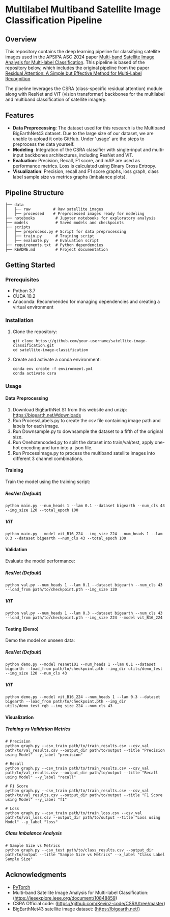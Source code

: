 # Multilabel Multiband Satellite Image Classification Pipeline



## Overview
This repository contains the deep learning pipeline for classifying satellite images used in the APSIPA ASC 2024 paper [Multi-band Satellite Image Analysis for Multi-label Classification](https://ieeexplore.ieee.org/document/10848859). This pipeline is based of the repository below, which includes the original pipeline from the paper [Residual Attention: A Simple but Effective Method for Multi-Label Recognition](https://github.com/Kevinz-code/CSRA)

The pipeline leverages the CSRA (class-specific residual attention) module along with ResNet and ViT (vision transformer) backbones for the multilabel and multiband classification of satellite imagery.

## Features
- **Data Preprocessing**: The dataset used for this research is the Multiband BigEarthNet43 dataset. Due to the large size of our dataset, we are unable to upload it onto GitHub. Under 'usage' are the steps to preprocess the data yourself.
- **Modeling**: Integration of the CSRA classifier with single-input and multi-input backbones architectures, including ResNet and ViT.
- **Evaluation**: Precision, Recall, F1 score, and mAP are used as performance metrics. Loss is calculated using Binary Cross Entropy.
- **Visualization**: Precision, recall and F1 score graphs, loss graph, class label sample size vs metrics graphs (imbalance plots).

## Pipeline Structure
```plaintext
├── data
│   ├── raw          # Raw satellite images
│   ├── processed    # Preprocessed images ready for modeling
├── notebooks         # Jupyter notebooks for exploratory analysis
├── models            # Saved models and checkpoints
├── scripts
│   ├── preprocess.py # Script for data preprocessing
│   ├── train.py      # Training script
│   ├── evaluate.py   # Evaluation script
├── requirements.txt  # Python dependencies
├── README.md         # Project documentation
```

## Getting Started

### Prerequisites
- Python 3.7
- CUDA 10.2
- Anaconda: Recommended for managing dependencies and creating a virtual environment

### Installation
1. Clone the repository:
   ```shell
   git clone https://github.com/your-username/satellite-image-classification.git
   cd satellite-image-classification
   ```
2. Create and activate a conda environment:
   ```shell
   conda env create -f environment.yml
   conda activate csra
   ```

### Usage

#### Data Preprocessing
  1. Download BigEarthNet S1 from this website and unzip: https://bigearth.net/#downloads
  2. Run ProcessLabels.py to create the csv file containing image path and labels for each image.
  3. Run Downsample.py to downsample the dataset to a fifth of the original size.
  4. Run Onehotencoded.py to split the dataset into train/val/test, apply one-hot encoding and turn into a .json file.
  5. Run ProcessImage.py to process the multiband satellite images into different 3 channel combinations.

#### Training
Train the model using the training script:
##### ResNet (Default)
```shell
python main.py --num_heads 1 --lam 0.1 --dataset bigearth --num_cls 43 --img_size 120 --total_epoch 100
```
##### ViT
```shell
python main.py --model vit_B16_224 --img_size 224 --num_heads 1 --lam 0.3 --dataset bigearth --num_cls 43 --total_epoch 100
```

#### Validation
Evaluate the model performance:

##### ResNet (Default)
```shell
python val.py --num_heads 1 --lam 0.1 --dataset bigearth --num_cls 43 --load_from path/to/checkpoint.pth --img_size 120
```

##### ViT
```shell
python val.py --num_heads 1 --lam 0.3 --dataset bigearth --num_cls 43 --load_from path/to/checkpoint.pth --img_size 224 --model vit_B16_224
```
#### Testing (Demo)
Demo the model on unseen data:

##### ResNet (Default)
```shell
python demo.py --model resnet101 --num_heads 1 --lam 0.1 --dataset bigearth --load_from path/to/checkpoint.pth --img_dir utils/demo_test --img_size 120 --num_cls 43
```

##### ViT
```shell
python demo.py --model vit_B16_224 --num_heads 1 --lam 0.3 --dataset bigearth --load_from path/to/checkpoint.pth --img_dir utils/demo_test_rgb --img_size 224 --num_cls 43
```


#### Visualization

##### Training vs Validation Metrics
```shell
# Precision
python graph.py --csv_train path/to/train_results.csv --csv_val path/to/val_results.csv --output_dir path/to/output --title "Precision using Model" --y_label "precision"

# Recall
python graph.py --csv_train path/to/train_results.csv --csv_val path/to/val_results.csv --output_dir path/to/output --title "Recall using Model" --y_label "recall"

# F1 Score
python graph.py --csv_train path/to/train_results.csv --csv_val path/to/val_results.csv --output_dir path/to/output --title "F1 Score using Model" --y_label "f1"

# Loss
python graph.py --csv_train path/to/train_loss.csv --csv_val path/to/val_loss.csv --output_dir path/to/output --title "Loss using Model" --y_label "loss"
```

##### Class Imbalance Analysis
```shell
# Sample Size vs Metrics
python graph.py --csv_test path/to/class_results.csv --output_dir path/to/output --title "Sample Size vs Metrics" --x_label "Class Label Sample Size"
```


## Acknowledgments
- [PyTorch](https://pytorch.org/)
- Multi-band Satellite Image Analysis for Multi-label Classification: (https://ieeexplore.ieee.org/document/10848859)
- CSRA Official code: (https://github.com/Kevinz-code/CSRA/tree/master)
- BigEarthNet43 satellite image dataset: (https://bigearth.net/)
